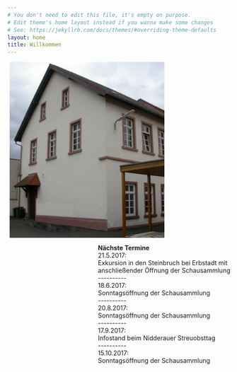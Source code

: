 ```yaml
---
# You don't need to edit this file, it's empty on purpose.
# Edit theme's home layout instead if you wanna make some changes
# See: https://jekyllrb.com/docs/themes/#overriding-theme-defaults
layout: home
title: Willkommen
---
```


<p><img src="images/Archivgebaeude.jpg" border="0" width="350" style="margin-left: 5px; margin-right: 5px; float: left;" />
<br/><p style="float:right"><strong>Nächste Termine</strong><br/>
  21.5.2017: <br/> Exkursion in den Steinbruch bei Erbstadt mit<br/>
                   anschließender Öffnung der Schausammlung<br/>
  ---------- <br/>
  18.6.2017: <br/> Sonntagsöffnung der Schausammlung<br/>
  ---------- <br/>
  20.8.2017: <br/> Sonntagsöffnung der Schausammlung<br/>
  ---------- <br/>
  17.9.2017: <br/> Infostand beim Nidderauer Streuobsttag<br/>
  ---------- <br/>
  15.10.2017: <br/> Sonntagsöffnung der Schausammlung<br/>
                   </p></p>

<!--Vom Nidderauer Rathaus aus fahren Sie Richtung Friedberg immer geradeaus, im Stadtteil Heldenbergen nach dem Wolle-Laden rechts in die Mittelstraße, nach etwa 100 Metern biegen Sie links in die Hofeinfahrt auf das Gelände „Mittelburg“. Vor dem Archivgebäude stehen drei Parkplätze zur Verfügung. Weitere Parkplätze befinden sich am „Hessischen Hof“, von dort führt eine Treppe hinunter auf das Mittelburg-Gelände.
Zu Fuß gehen Sie an der Nidder entlang nach Heldenbergen, durch die Mühlstraße, unterhalb des Schlosses der Familie Leonhardi vorbei und immer geradeaus über die Bahnhofstraße in die Untergasse. Von dort führt ein Fußweg hinter einem Friseurgeschäft links auf das Mittelburggelände. 
**Mittelburggelände unterhalb „Hessischer Hof“**  
![Archivgebaeude](/images/Archivgebaeude.jpg)


-->

